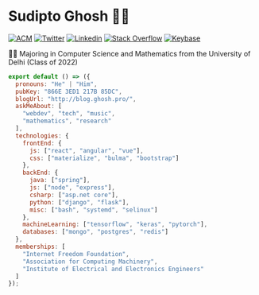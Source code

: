 # Sudipto Ghosh 👨‍💻

[![ACM](https://img.shields.io/badge/-ACM%20Student%20Member-222222?style=flat-square&logo=acm&logoColor=white&link=http://member.acm.org/~sudiptoghosh)](http://member.acm.org/~sudiptoghosh)
[![Twitter](https://img.shields.io/badge/-Twitter-222222?style=flat-square&logo=twitter&logoColor=white&link=https://twitter.com/ScientificGhosh/)](https://twitter.com/ScientificGhosh/)
[![Linkedin](https://img.shields.io/badge/-LinkedIn-222222?style=flat-square&logo=Linkedin&logoColor=white&link=https://www.linkedin.com/in/sudiptoghosh99/)](https://www.linkedin.com/in/sudiptoghosh99/)
[![Stack Overflow](https://img.shields.io/badge/-Stack%20Overflow-222222?style=flat-square&logo=stack-overflow&logoColor=white&link=https://stackoverflow.com/users/10780031/sudipto-ghosh)](https://stackoverflow.com/users/10780031/sudipto-ghosh)
[![Keybase](https://img.shields.io/badge/-Keybase-222222?style=flat-square&logo=keybase&logoColor=white&link=https://keybase.io/sudiptog81)](https://keybase.io/sudiptog81)

👨‍🎓 Majoring in Computer Science and Mathematics  from the University of Delhi (Class of 2022) 

```js
export default () => ({
  pronouns: "He" | "Him",
  pubKey: "866E 3ED1 217B 85DC",
  blogUrl: "http://blog.ghosh.pro/",
  askMeAbout: [
    "webdev", "tech", "music",
    "mathematics", "research"
  ],
  technologies: {
    frontEnd: {
      js: ["react", "angular", "vue"],
      css: ["materialize", "bulma", "bootstrap"]
    },
    backEnd: {
      java: ["spring"],
      js: ["node", "express"],
      csharp: ["asp.net core"],
      python: ["django", "flask"],
      misc: ["bash", "systemd", "selinux"]
    },
    machineLearning: ["tensorflow", "keras", "pytorch"],
    databases: ["mongo", "postgres", "redis"]
  },
  memberships: [
    "Internet Freedom Foundation",
    "Association for Computing Machinery",
    "Institute of Electrical and Electronics Engineers"
  ]
});
```
